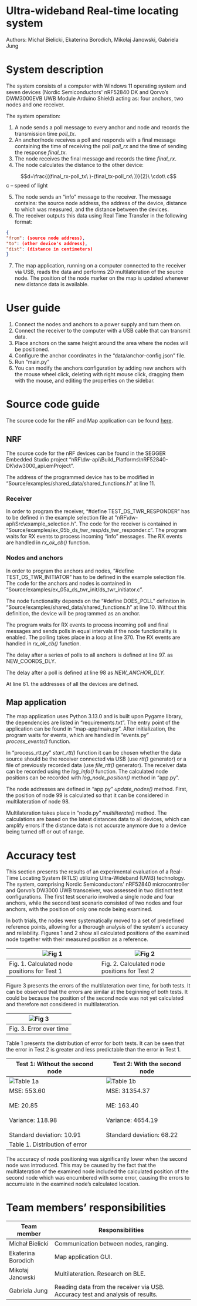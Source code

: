 # Ultra-wideband Real-time locating system

Authors: Michał Bielicki, Ekaterina Borodich, Mikołaj Janowski, Gabriela Jung

# System description

The system consists of a computer with Windows 11 operating system and seven devices (Nordic Semiconductors' nRF52840 DK and Qorvo’s DWM3000EVB UWB Module Arduino Shield) acting as: four anchors, two nodes and one receiver.

The system operation:

1. A node sends a poll message to every anchor and node and records the transmission time _poll_tx_.
2. An anchor/node receives a poll and responds with a final message containing the time of receiving the poll _poll_rx_ and the time of sending the response _final_tx_.
3. The node receives the final message and records the time _final_rx_.
4. The node calculates the distance to the other device:

$$d=\frac{((final_rx-poll_tx\ )-(final_tx-poll_rx\ ))}{2}\ \cdot\ c$$
c – speed of light

5. The node sends an “info” message to the receiver. The message contains: the source node address, the address of the device, distance to which was measured, and the distance between the devices.
6. The receiver outputs this data using Real Time Transfer in the following format:
```json
{
"from": (source node address),
"to": (other device's address),
"dist": (distance in centimeters)
}
```
7. The map application, running on a computer connected to the receiver via USB, reads the data and performs 2D multilateration of the source node. The position of the node marker on the map is updated whenever new distance data is available.

# User guide

1. Connect the nodes and anchors to a power supply and turn them on.
2. Connect the receiver to the computer with a USB cable that can transmit data.
3. Place anchors on the same height around the area where the nodes will be positioned.
4. Configure the anchor coordinates in the “data/anchor-config.json” file.
5. Run “main.py”
6. You can modify the anchors configuration by adding new anchors with the mouse wheel click, deleting with right mouse click, dragging them with the mouse, and editing the properties on the sidebar.

# Source code guide

The source code for the nRF and Map application can be found [here](https://tulodz-my.sharepoint.com/:f:/g/personal/247016_edu_p_lodz_pl/EhEbwTGUgANOl3lnzPNyBIYBDqWou5sJgB8XmJ2gHd1QLA?e=euhteq).

## NRF

The source code for the nRF devices can be found in the SEGGER Embedded Studio project “nRF\\dw-api\\Build_Platforms\\nRF52840-DK\\dw3000_api.emProject”.

The address of the programmed device has to be modified in “Source/examples/shared_data/shared_functions.h” at line 11.

### Receiver

In order to program the receiver, “#define TEST_DS_TWR_RESPONDER” has to be defined in the example selection file at "nRF\\dw-api\\Src\\example_selection.h". The code for the receiver is contained in “Source/examples/ex_05b_ds_twr_resp/ds_twr_responder.c”. The program waits for RX events to process incoming “info” messages. The RX events are handled in _rx_ok_cb()_ function.

### Nodes and anchors

In order to program the anchors and nodes, “#define TEST_DS_TWR_INITIATOR” has to be defined in the example selection file. The code for the anchors and nodes is contained in “Source/examples/ex_05a_ds_twr_init/ds_twr_initiator.c”.

The node functionality depends on the “#define DOES_POLL” definition in “Source/examples/shared_data/shared_functions.h” at line 10. Without this definition, the device will be programmed as an anchor.

The program waits for RX events to process incoming poll and final messages and sends polls in equal intervals if the node functionality is enabled. The polling takes place in a loop at line 370. The RX events are handled in _rx_ok_cb()_ function.

The delay after a series of polls to all anchors is defined at line 97. as NEW_COORDS_DLY.

The delay after a poll is defined at line 98 as _NEW_ANCHOR_DLY._

At line 61. the addresses of all the devices are defined.

## Map application

The map application uses Python 3.13.0 and is built upon Pygame library, the dependencies are listed in “requirements.txt”. The entry point of the application can be found in “map-app/main.py”. After initialization, the program waits for events, which are handled in “events.py” _process_events()_ function.

In “process_rtt.py” _start_rtt()_ function it can be chosen whether the data source should be the receiver connected via USB (use _rtt()_ generator) or a file of previously recorded data (use _file_rtt()_ generator). The receiver data can be recorded using the _log_info()_ function. The calculated node positions can be recorded with _log_node_position()_ method in “app.py”.

The node addresses are defined in “app.py” _update_nodes()_ method. First, the position of node 99 is calculated so that it can be considered in multilateration of node 98.

Multilateration takes place in “node.py” _multiliterate()_ method. The calculations are based on the latest distances data to all devices, which can amplify errors if the distance data is not accurate anymore due to a device being turned off or out of range.

# Accuracy test

This section presents the results of an experimental evaluation of a Real-Time Locating System (RTLS) utilizing Ultra-Wideband (UWB) technology. The system, comprising Nordic Semiconductors' nRF52840 microcontroller and Qorvo’s DW3000 UWB transceiver, was assessed in two distinct test configurations. The first test scenario involved a single node and four anchors, while the second test scenario consisted of two nodes and four anchors, with the position of only one node being examined.

In both trials, the nodes were systematically moved to a set of predefined reference points, allowing for a thorough analysis of the system's accuracy and reliability. Figures 1 and 2 show all calculated positions of the examined node together with their measured position as a reference.

| ![Fig 1](https://i.imgur.com/Nd2E9ji.png) | ![Fig 2](https://i.imgur.com/i6wQp0q.png) |
| --- | --- |
| Fig. 1. Calculated node positions for Test 1 | Fig. 2. Calculated node positions for Test 2 |

Figure 3 presents the errors of the multilateration over time, for both tests. It can be observed that the errors are similar at the beginning of both tests. It could be because the position of the second node was not yet calculated and therefore not considered in multilateration.

| ![Fig 3](https://i.imgur.com/sNEVQhp.png) |
| --- |
| Fig. 3. Error over time |

Table 1 presents the distribution of error for both tests. It can be seen that the error in Test 2 is greater and less predictable than the error in Test 1.

| Test 1: Without the second node | Test 2: With the second node |
| --- | --- |
| ![Table 1a](https://i.imgur.com/WTKZT89.png) | ![Table 1b](https://i.imgur.com/jH009uG.png) |
| MSE: 553.60<br><br>ME: 20.85<br><br>Variance: 118.98<br><br>Standard deviation: 10.91 | MSE: 31354.37<br><br>ME: 163.40<br><br>Variance: 4654.19<br><br>Standard deviation: 68.22 |
| Table 1. Distribution of error |     |

The accuracy of node positioning was significantly lower when the second node was introduced. This may be caused by the fact that the multilateration of the examined node included the calculated position of the second node which was encumbered with some error, causing the errors to accumulate in the examined node’s calculated location.

# Team members’ responsibilities

| Team member | Responsibilities |
| --- | --- |
| Michał Bielicki | Communication between nodes, ranging. |
| Ekaterina Borodich | Map application GUI. |
| Mikołaj Janowski | Multilateration. Research on BLE. |
| Gabriela Jung | Reading data from the receiver via USB. Accuracy test and analysis of results. |
